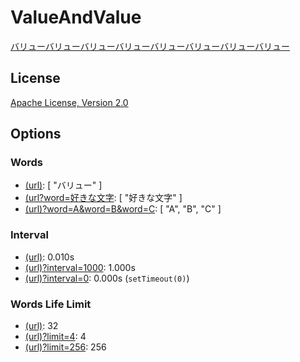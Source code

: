 # ValueAndValue

[バリューバリューバリューバリューバリューバリューバリューバリュー](https://twosquirrels.github.io/ValueAndValue/)  

## License

[Apache License, Version 2.0](/LICENSE)  

## Options

### Words

- [(url)](https://twosquirrels.github.io/ValueAndValue/): [ "バリュー" ]  
- [(url?word=好きな文字](https://twosquirrels.github.io/ValueAndValue/?word=好きな文字): [ "好きな文字" ]  
- [(url)?word=A&word=B&word=C](https://twosquirrels.github.io/ValueAndValue/?word=A&word=B&word=C): [ "A", "B", "C" ]  

### Interval

- [(url)](https://twosquirrels.github.io/ValueAndValue/): 0.010s  
- [(url)?interval=1000](https://twosquirrels.github.io/ValueAndValue/?interval=1000): 1.000s  
- [(url)?interval=0](https://twosquirrels.github.io/ValueAndValue/?interval=0): 0.000s (`setTimeout(0)`)  

### Words Life Limit

- [(url)](https://twosquirrels.github.io/ValueAndValue/): 32  
- [(url)?limit=4](https://twosquirrels.github.io/ValueAndValue/?limit=4): 4  
- [(url)?limit=256](https://twosquirrels.github.io/ValueAndValue/?limit=256): 256  

